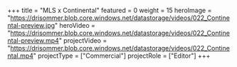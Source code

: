 +++
title = "MLS x Continental"
featured = 0
weight = 15
heroImage = "https://drisommer.blob.core.windows.net/datastorage/videos/022_Continental-preview.jpg"
heroVideo = "https://drisommer.blob.core.windows.net/datastorage/videos/022_Continental-preview.mp4"
projectVideo = "https://drisommer.blob.core.windows.net/datastorage/videos/022_Continental.mp4"
projectType = ["Commercial"]
projectRole = ["Editor"]
+++
